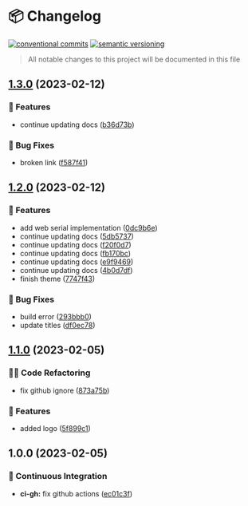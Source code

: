 # 📦 Changelog 
[![conventional commits](https://img.shields.io/badge/conventional%20commits-1.0.0-yellow.svg)](https://conventionalcommits.org)
[![semantic versioning](https://img.shields.io/badge/semantic%20versioning-2.0.0-green.svg)](https://semver.org)
> All notable changes to this project will be documented in this file

## [1.3.0](https://github.com/ZanzyTHEbar/ESP32GreenHouseTowerDIY-Docs/compare/v1.2.0...v1.3.0) (2023-02-12)


### 🍕 Features

* continue updating docs ([b36d73b](https://github.com/ZanzyTHEbar/ESP32GreenHouseTowerDIY-Docs/commit/b36d73bbf1ecc4cb3a255fac4a3dbb3bf3d3cc86))


### 🐛 Bug Fixes

* broken link ([f587f41](https://github.com/ZanzyTHEbar/ESP32GreenHouseTowerDIY-Docs/commit/f587f4116567e06ca8b2b923ba0e47bc68c83ef5))

## [1.2.0](https://github.com/ZanzyTHEbar/ESP32GreenHouseTowerDIY-Docs/compare/v1.1.0...v1.2.0) (2023-02-12)


### 🍕 Features

* add web serial implementation ([0dc9b6e](https://github.com/ZanzyTHEbar/ESP32GreenHouseTowerDIY-Docs/commit/0dc9b6ef873d53f0c80b80f162943ca78e169d00))
* continue updating docs ([5db5737](https://github.com/ZanzyTHEbar/ESP32GreenHouseTowerDIY-Docs/commit/5db573750dd23ace179f4de0ca7dd230af6c1a13))
* continue updating docs ([f20f0d7](https://github.com/ZanzyTHEbar/ESP32GreenHouseTowerDIY-Docs/commit/f20f0d7f8bd91fde0f51ee503479afe555c09680))
* continue updating docs ([fb170bc](https://github.com/ZanzyTHEbar/ESP32GreenHouseTowerDIY-Docs/commit/fb170bc6ca27504a22baa2826d96c5da4b8e4bd6))
* continue updating docs ([e9f9469](https://github.com/ZanzyTHEbar/ESP32GreenHouseTowerDIY-Docs/commit/e9f9469a55de27160ca6537d6dbf7deadcbe208a))
* continue updating docs ([4b0d7df](https://github.com/ZanzyTHEbar/ESP32GreenHouseTowerDIY-Docs/commit/4b0d7df4e088b4f325bcfe58040b941c5574eb05))
* finish theme ([7747f43](https://github.com/ZanzyTHEbar/ESP32GreenHouseTowerDIY-Docs/commit/7747f43f8e40289654d808d8768602091663f411))


### 🐛 Bug Fixes

* build error ([293bbb0](https://github.com/ZanzyTHEbar/ESP32GreenHouseTowerDIY-Docs/commit/293bbb081723679d7d1899ef48f5ca27d06b111a))
* update titles ([df0ec78](https://github.com/ZanzyTHEbar/ESP32GreenHouseTowerDIY-Docs/commit/df0ec78e07e680ac7eba913d7116eeba742998cf))

## [1.1.0](https://github.com/ZanzyTHEbar/ESP32GreenHouseTowerDIY-Docs/compare/v1.0.0...v1.1.0) (2023-02-05)


### 🧑‍💻 Code Refactoring

* fix github ignore ([873a75b](https://github.com/ZanzyTHEbar/ESP32GreenHouseTowerDIY-Docs/commit/873a75bdffc26302612f19eacc25801a7c0caa6e))


### 🍕 Features

* added logo ([5f899c1](https://github.com/ZanzyTHEbar/ESP32GreenHouseTowerDIY-Docs/commit/5f899c141f00b30050dacaf3772b10c65d039783))

## 1.0.0 (2023-02-05)


### 🔁 Continuous Integration

* **ci-gh:** fix github actions ([ec01c3f](https://github.com/ZanzyTHEbar/ESP32GreenHouseTowerDIY-Docs/commit/ec01c3f0fbad2577211cf5c50e00ca64965e1d97))

